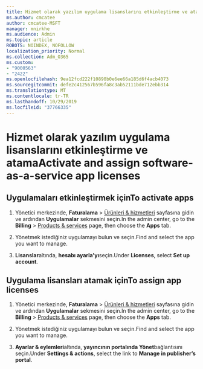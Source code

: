 ```yaml
---
title: Hizmet olarak yazılım uygulama lisanslarını etkinleştirme ve atama
ms.author: cmcatee
author: cmcatee-MSFT
manager: mnirkhe
ms.audience: Admin
ms.topic: article
ROBOTS: NOINDEX, NOFOLLOW
localization_priority: Normal
ms.collection: Adm_O365
ms.custom:
- "9000563"
- "2422"
ms.openlocfilehash: 9ea12fcd222f10890b0e6ee66a185d6f4acb4073
ms.sourcegitcommit: defe2c412567b596fa8c3ab52111bde712ebb314
ms.translationtype: MT
ms.contentlocale: tr-TR
ms.lasthandoff: 10/29/2019
ms.locfileid: "37766335"
---
```

# <a name="activate-and-assign-software-as-a-service-app-licenses"></a><span data-ttu-id="15c99-102">Hizmet olarak yazılım uygulama lisanslarını etkinleştirme ve atama</span><span class="sxs-lookup"><span data-stu-id="15c99-102">Activate and assign software-as-a-service app licenses</span></span> 

## <a name="to-activate-apps"></a><span data-ttu-id="15c99-103">Uygulamaları etkinleştirmek için</span><span class="sxs-lookup"><span data-stu-id="15c99-103">To activate apps</span></span>

1. <span data-ttu-id="15c99-104">Yönetici merkezinde, **Faturalama** > [Ürünleri & hizmetleri](https://go.microsoft.com/fwlink/p/?linkid=842054) sayfasına gidin ve ardından **Uygulamalar** sekmesini seçin.</span><span class="sxs-lookup"><span data-stu-id="15c99-104">In the admin center, go to the **Billing** > [Products & services](https://go.microsoft.com/fwlink/p/?linkid=842054) page, then choose the **Apps** tab.</span></span>

2. <span data-ttu-id="15c99-105">Yönetmek istediğiniz uygulamayı bulun ve seçin.</span><span class="sxs-lookup"><span data-stu-id="15c99-105">Find and select the app you want to manage.</span></span>

3. <span data-ttu-id="15c99-106">**Lisanslar**altında, **hesabı ayarla'yı**seçin.</span><span class="sxs-lookup"><span data-stu-id="15c99-106">Under **Licenses**, select **Set up account**.</span></span>  

## <a name="to-assign-app-licenses"></a><span data-ttu-id="15c99-107">Uygulama lisansları atamak için</span><span class="sxs-lookup"><span data-stu-id="15c99-107">To assign app licenses</span></span>

1. <span data-ttu-id="15c99-108">Yönetici merkezinde, **Faturalama** > [Ürünleri & hizmetleri](https://go.microsoft.com/fwlink/p/?linkid=842054) sayfasına gidin ve ardından **Uygulamalar** sekmesini seçin.</span><span class="sxs-lookup"><span data-stu-id="15c99-108">In the admin center, go to the **Billing** > [Products & services](https://go.microsoft.com/fwlink/p/?linkid=842054) page, then choose the **Apps** tab.</span></span>

2. <span data-ttu-id="15c99-109">Yönetmek istediğiniz uygulamayı bulun ve seçin.</span><span class="sxs-lookup"><span data-stu-id="15c99-109">Find and select the app you want to manage.</span></span>  

3. <span data-ttu-id="15c99-110">**Ayarlar & eylemleri**altında, **yayıncının portalında Yönet**bağlantısını seçin.</span><span class="sxs-lookup"><span data-stu-id="15c99-110">Under **Settings & actions**, select the link to **Manage in publisher’s portal**.</span></span>